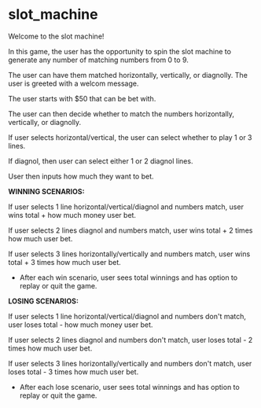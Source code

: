 # slot_machine

Welcome to the slot machine!

In this game, the user has the opportunity to spin the slot machine to generate any number of matching numbers from 0 to 9.

The user can have them matched horizontally, vertically, or diagnolly. The user is greeted with a welcom message.

The user starts with $50 that can be bet with.

The user can then decide whether to match the numbers horizontally, vertically, or diagnolly.

If user selects horizontal/vertical, the user can select whether to play 1 or 3 lines.

If diagnol, then user can select either 1 or 2 diagnol lines.

User then inputs how much they want to bet.


**WINNING SCENARIOS:**

If user selects 1 line horizontal/vertical/diagnol and numbers match, user wins total + how much money user bet.

If user selects 2 lines diagnol and numbers match, user wins total + 2 times how much user bet.

If user selects 3 lines horizontally/vertically and numbers match, user wins total + 3 times how much user bet.

- After each win scenario, user sees total winnings and has option to replay or quit the game.

  

**LOSING SCENARIOS:**

If user selects 1 line horizontal/vertical/diagnol and numbers don't match, user loses total - how much money user bet.

If user selects 2 lines diagnol and numbers don't match, user loses total - 2 times how much user bet.

If user selects 3 lines horizontally/vertically and numbers don't match, user loses total - 3 times how much user bet.

- After each lose scenario, user sees total winnings and has option to replay or quit the game.

